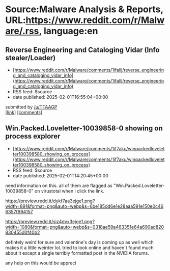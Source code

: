 # Source:Malware Analysis & Reports, URL:https://www.reddit.com/r/Malware/.rss, language:en

## Reverse Engineering and Cataloging Vidar (Info stealer/Loader)
 - [https://www.reddit.com/r/Malware/comments/1ifallj/reverse_engineering_and_cataloging_vidar_info](https://www.reddit.com/r/Malware/comments/1ifallj/reverse_engineering_and_cataloging_vidar_info)
 - RSS feed: $source
 - date published: 2025-02-01T16:55:04+00:00

&#32; submitted by &#32; <a href="https://www.reddit.com/user/TTAAGP"> /u/TTAAGP </a> <br/> <span><a href="https://thetrueartist.co.uk/index.php/2025/02/01/reverse-engineering-and-cataloging-vidar-info-stealer-loader/">[link]</a></span> &#32; <span><a href="https://www.reddit.com/r/Malware/comments/1ifallj/reverse_engineering_and_cataloging_vidar_info/">[comments]</a></span>

## Win.Packed.Loveletter-10039858-0 showing on process explorer
 - [https://www.reddit.com/r/Malware/comments/1if7aku/winpackedloveletter100398580_showing_on_process](https://www.reddit.com/r/Malware/comments/1if7aku/winpackedloveletter100398580_showing_on_process)
 - RSS feed: $source
 - date published: 2025-02-01T14:20:45+00:00

<!-- SC_OFF --><div class="md"><p>need information on this. all of them are flagged as &quot;Win.Packed.Loveletter-10039858-0&quot; on virustotal when i click the link.</p> <p><a href="https://preview.redd.it/dykf7aa3ejge1.png?width=891&amp;format=png&amp;auto=webp&amp;s=6be185dd6e1e28aaa591e150e0c466357f994157">https://preview.redd.it/dykf7aa3ejge1.png?width=891&amp;format=png&amp;auto=webp&amp;s=6be185dd6e1e28aaa591e150e0c466357f994157</a></p> <p><a href="https://preview.redd.it/sjz4dvx3ejge1.png?width=1080&amp;format=png&amp;auto=webp&amp;s=0318ae59a463351e64a690ad820830455d0f40b2">https://preview.redd.it/sjz4dvx3ejge1.png?width=1080&amp;format=png&amp;auto=webp&amp;s=0318ae59a463351e64a690ad820830455d0f40b2</a></p> <p>defintely weird for sure and valentine&#39;s day is coming up as well which makes it a little weirder lol. tried to look online and haven&#39;t found much about it except a single terribly formatted post in the NVIDIA forums.</p> <p>any help on this would be appreci

